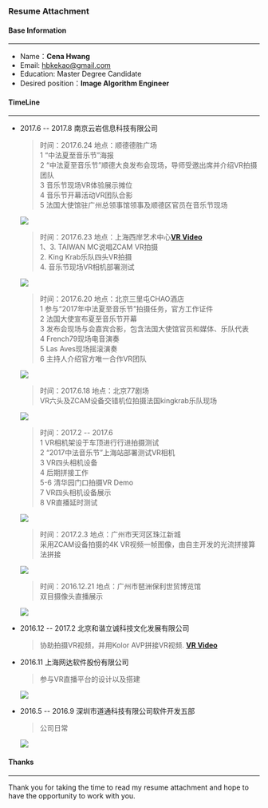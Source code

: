 ### **Resume Attachment**
#### Base Information
---
- Name：**Cena Hwang**
- Email: hbkekao@gmail.com
- Education: Master Degree Candidate           
- Desired position：**Image Algorithm Engineer**

#### TimeLine
---
- 2017.6 -- 2017.8 南京云岩信息科技有限公司

	> 时间：2017.6.24 地点：顺德德胜广场     
	> 1  “中法夏至音乐节”海报    
	> 2  “中法夏至音乐节”顺德大良发布会现场，导师受邀出席并介绍VR拍摄团队   
	> 3  音乐节现场VR体验展示摊位   
	> 4  音乐节开幕活动VR团队合影   
	> 5  法国大使馆驻广州总领事馆领事及顺德区官员在音乐节现场
	
	<img src="Image/DALIANG.png"></img>
	
	> 时间：2017.6.23 地点：上海西岸艺术中心[**VR Video**](https://www.youtube.com/watch?v=Hfco9ProWhs&feature=youtu.be)   
	> 1、3. TAIWAN MC说唱ZCAM VR拍摄    
	> 2. King Krab乐队四头VR拍摄   
	> 4. 音乐节现场VR相机部署测试
   
	<img src="Image/Shanghai.png"></img>
	
	> 时间：2017.6.20 地点：北京三里屯CHAO酒店   
	> 1  参与“2017年中法夏至音乐节”拍摄任务，官方工作证件   
	> 2  法国大使宣布夏至音乐节开幕    
	> 3  发布会现场与会嘉宾合影，包含法国大使馆官员和媒体、乐队代表   
	> 4  French79现场电音演奏   
	> 5  Las Aves现场摇滚演奏   
	> 6  主持人介绍官方唯一合作VR团队
	
	<img src="Image/CHAO.jpg"></img>

	> 时间：2017.6.18 地点：北京77剧场  
	> VR六头及ZCAM设备交错机位拍摄法国kingkrab乐队现场   
	
	<img src="Image/KingKrab.png"></img>
	
	> 时间：2017.2 -- 2017.6   
	> 1  VR相机架设于车顶进行行进拍摄测试   
	> 2  “2017中法音乐节”上海站部署测试VR相机   
	> 3  VR四头相机设备   
	> 4  后期拼接工作     
	> 5-6  清华园门口拍摄VR Demo   
	> 7  VR四头相机设备展示    
	> 8  VR直播延时测试
	
	 <img src="Image/VR.png"></img>
	
	> 时间：2017.2.3  地点：广州市天河区珠江新城      
	> 采用ZCAM设备拍摄的4K VR视频一帧图像，由自主开发的光流拼接算法拼接
	  
	 <img src="Image/eqr_in_Tanhe.png"></img>
	  
	> 时间：2016.12.21 地点：广州市琶洲保利世贸博览馆  
	> 双目摄像头直播展示
	
	 <img src="Image/ZHANLAN.png"></img>

	
- 2016.12 -- 2017.2 北京和谐立诚科技文化发展有限公司

	> 协助拍摄VR视频，并用Kolor AVP拼接VR视频. [**VR Video**](https://youtu.be/8SOn7JUJ7cU)
	
	
	
- 2016.11 上海网达软件股份有限公司

	> 参与VR直播平台的设计以及搭建
	
	 <img src="Image/WONDER.png"></img>
	
	
- 2016.5 -- 2016.9 深圳市道通科技有限公司软件开发五部

	> 公司日常
	
	<img src="Image/DAOTONG.png"></img>


#### Thanks
---
Thank you for taking the time to read my resume attachment and hope to have the opportunity to work with you.
